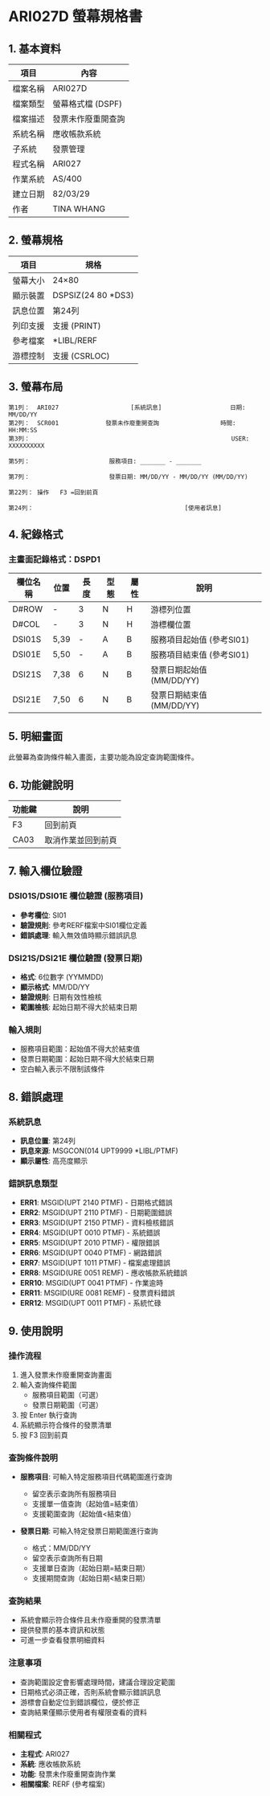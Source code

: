 # ARI027D 螢幕規格書

## 1. 基本資料

| 項目 | 內容 |
|------|------|
| 檔案名稱 | ARI027D |
| 檔案類型 | 螢幕格式檔 (DSPF) |
| 檔案描述 | 發票未作廢重開查詢 |
| 系統名稱 | 應收帳款系統 |
| 子系統 | 發票管理 |
| 程式名稱 | ARI027 |
| 作業系統 | AS/400 |
| 建立日期 | 82/03/29 |
| 作者 | TINA WHANG |

## 2. 螢幕規格

| 項目 | 規格 |
|------|------|
| 螢幕大小 | 24×80 |
| 顯示裝置 | DSPSIZ(24 80 *DS3) |
| 訊息位置 | 第24列 |
| 列印支援 | 支援 (PRINT) |
| 參考檔案 | *LIBL/RERF |
| 游標控制 | 支援 (CSRLOC) |

## 3. 螢幕布局

```
第1列：  ARI027                    [系統訊息]                   日期: MM/DD/YY
第2列：  SCR001             發票未作廢重開查詢                 時間: HH:MM:SS
第3列：                                                        USER: XXXXXXXXXX

第5列：                      服務項目: _______ - _______

第7列：                      發票日期: MM/DD/YY - MM/DD/YY (MM/DD/YY)

第22列： 操作   F3 =回到前頁

第24列：                                          [使用者訊息]
```

## 4. 紀錄格式

### 主畫面記錄格式：DSPD1

| 欄位名稱 | 位置 | 長度 | 型態 | 屬性 | 說明 |
|----------|------|------|------|------|------|
| D#ROW | - | 3 | N | H | 游標列位置 |
| D#COL | - | 3 | N | H | 游標欄位置 |
| DSI01S | 5,39 | - | A | B | 服務項目起始值 (參考SI01) |
| DSI01E | 5,50 | - | A | B | 服務項目結束值 (參考SI01) |
| DSI21S | 7,38 | 6 | N | B | 發票日期起始值 (MM/DD/YY) |
| DSI21E | 7,50 | 6 | N | B | 發票日期結束值 (MM/DD/YY) |

## 5. 明細畫面

此螢幕為查詢條件輸入畫面，主要功能為設定查詢範圍條件。

## 6. 功能鍵說明

| 功能鍵 | 說明 |
|--------|------|
| F3 | 回到前頁 |
| CA03 | 取消作業並回到前頁 |

## 7. 輸入欄位驗證

### DSI01S/DSI01E 欄位驗證 (服務項目)
- **參考欄位**: SI01
- **驗證規則**: 參考RERF檔案中SI01欄位定義
- **錯誤處理**: 輸入無效值時顯示錯誤訊息

### DSI21S/DSI21E 欄位驗證 (發票日期)
- **格式**: 6位數字 (YYMMDD)
- **顯示格式**: MM/DD/YY
- **驗證規則**: 日期有效性檢核
- **範圍檢核**: 起始日期不得大於結束日期

### 輸入規則
- 服務項目範圍：起始值不得大於結束值
- 發票日期範圍：起始日期不得大於結束日期
- 空白輸入表示不限制該條件

## 8. 錯誤處理

### 系統訊息
- **訊息位置**: 第24列
- **訊息來源**: MSGCON(014 UPT9999 *LIBL/PTMF)
- **顯示屬性**: 高亮度顯示

### 錯誤訊息類型
- **ERR1**: MSGID(UPT 2140 PTMF) - 日期格式錯誤
- **ERR2**: MSGID(UPT 2110 PTMF) - 日期範圍錯誤
- **ERR3**: MSGID(UPT 2150 PTMF) - 資料檢核錯誤
- **ERR4**: MSGID(UPT 0010 PTMF) - 系統錯誤
- **ERR5**: MSGID(UPT 2010 PTMF) - 權限錯誤
- **ERR6**: MSGID(UPT 0040 PTMF) - 網路錯誤
- **ERR7**: MSGID(UPT 1011 PTMF) - 檔案處理錯誤
- **ERR8**: MSGID(URE 0051 REMF) - 應收帳款系統錯誤
- **ERR10**: MSGID(UPT 0041 PTMF) - 作業逾時
- **ERR11**: MSGID(URE 0081 REMF) - 發票資料錯誤
- **ERR12**: MSGID(UPT 0011 PTMF) - 系統忙碌

## 9. 使用說明

### 操作流程
1. 進入發票未作廢重開查詢畫面
2. 輸入查詢條件範圍
   - 服務項目範圍（可選）
   - 發票日期範圍（可選）
3. 按 Enter 執行查詢
4. 系統顯示符合條件的發票清單
5. 按 F3 回到前頁

### 查詢條件說明
- **服務項目**: 可輸入特定服務項目代碼範圍進行查詢
  - 留空表示查詢所有服務項目
  - 支援單一值查詢（起始值=結束值）
  - 支援範圍查詢（起始值<結束值）

- **發票日期**: 可輸入特定發票日期範圍進行查詢
  - 格式：MM/DD/YY
  - 留空表示查詢所有日期
  - 支援單日查詢（起始日期=結束日期）
  - 支援期間查詢（起始日期<結束日期）

### 查詢結果
- 系統會顯示符合條件且未作廢重開的發票清單
- 提供發票的基本資訊和狀態
- 可進一步查看發票明細資料

### 注意事項
- 查詢範圍設定會影響處理時間，建議合理設定範圍
- 日期格式必須正確，否則系統會顯示錯誤訊息
- 游標會自動定位到錯誤欄位，便於修正
- 查詢結果僅顯示使用者有權限查看的資料

### 相關程式
- **主程式**: ARI027
- **系統**: 應收帳款系統
- **功能**: 發票未作廢重開查詢作業
- **相關檔案**: RERF (參考檔案) 